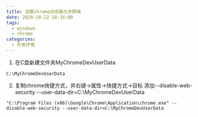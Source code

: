 ```yaml
---
title: 设置chrome浏览器允许跨域
date: 2020-10-22 10:16:00
tags:
  - windows
  - chrome
categories:
  - 开发环境
---
```

1. 在C盘新建文件夹MyChromeDevUserData
```
C:\MyChromeDevUserData
```

2. 复制chrome快捷方式，并右键->属性->快捷方式->目标 添加--disable-web-security --user-data-dir=C:\MyChromeDevUserData
```
"C:\Program Files (x86)\Google\Chrome\Application\chrome.exe" --disable-web-security --user-data-dir=C:\MyChromeDevUserData
```

